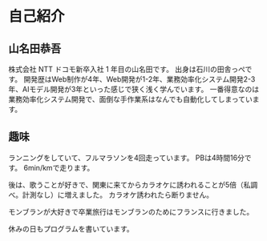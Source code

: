 # 自己紹介

## 山名田恭吾

株式会社 NTT ドコモ新卒入社 1 年目の山名田です。
出身は石川の田舎っぺです。
開発歴はWeb制作が4年、Web開発が1-2年、業務効率化システム開発2-3年、AIモデル開発が3年といった感じで狭く浅く学んでいます。
一番得意なのは業務効率化システム開発で、面倒な手作業系はなんでも自動化してしまっています。

## 趣味

ランニングをしていて、フルマラソンを4回走っています。
PBは4時間16分です。
6min/kmで走ります。

後は、歌うことが好きで、関東に来てからカラオケに誘われることが5倍（私調べ。計測なし）に増えました。
カラオケ誘われたら断りません。

モンブランが大好きで卒業旅行はモンブランのためにフランスに行きました。

休みの日もプログラムを書いています。